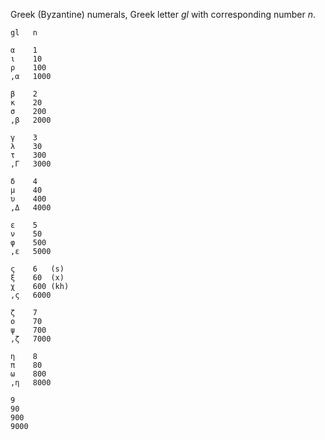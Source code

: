 Greek (Byzantine) numerals, Greek letter *gl* with corresponding number *n*.
~~~
gl   n

α    1
ι    10
ρ    100
,α   1000

β    2
κ    20
σ    200
,β   2000

γ    3
λ    30
τ    300
,Γ   3000

δ    4
μ    40
υ    400
,Δ   4000

ε    5
ν    50
φ    500
,ε   5000

ς    6   (s)
ξ    60  (x)
χ    600 (kh)
,ς   6000

ζ    7
ο    70
ψ    700
,ζ   7000

η    8
π    80
ω    800
,η   8000

9
90
900
9000
~~~
